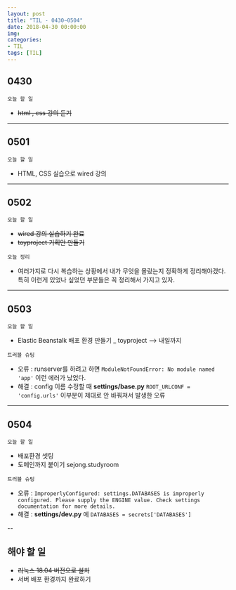 ```yaml
---
layout: post
title: "TIL - 0430~0504"
date: 2018-04-30 00:00:00
img:
categories:
- TIL
tags: [TIL]
---
```


## 0430
`오늘 할 일`
- <s>html , css 강의 듣기</s>

---

## 0501
`오늘 할 일`
- HTML, CSS 실습으로 wired 강의

---

## 0502
`오늘 할 일`
- <s> wired 강의 실습하기 완료 </s>
- <s> toyproject 기획안 만들기 </s>

`오늘 정리`
- 여러가지로 다시 복습하는 상황에서 내가 무엇을 몰랐는지 정확하게 정리해야겠다. 특히 이런게 있었나 싶었던 부분들은 꼭 정리해서 가지고 있자.

---

## 0503
`오늘 할 일`
- Elastic Beanstalk 배포 환경 만들기 _ toyproject --> 내일까지

`트러블 슈팅`
- 오류 : runserver를 하려고 하면 `ModuleNotFoundError: No module named 'app'` 이런 에러가 났었다.
- 해결 : config 이름 수정할 때 **settings/base.py** `ROOT_URLCONF = 'config.urls'` 이부분이 제대로 안 바꿔져서 발생한 오류

----

## 0504
`오늘 할 일`
- 배포환경 셋팅
- 도메인까지 붙이기 sejong.studyroom

`트러블 슈팅`
- 오류 : `ImproperlyConfigured: settings.DATABASES is improperly configured. Please supply the ENGINE value. Check settings documentation for more details.`
- 해결 : **settings/dev.py** 에 `DATABASES = secrets['DATABASES']`

--

## 해야 할 일
- <s>리눅스 18.04 버전으로 설치</s>
- 서버 배포 환경까지 완료하기
